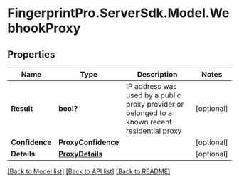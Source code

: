 # FingerprintPro.ServerSdk.Model.WebhookProxy
## Properties

Name | Type | Description | Notes
------------ | ------------- | ------------- | -------------
**Result** | **bool?** | IP address was used by a public proxy provider or belonged to a known recent residential proxy  | [optional] 
**Confidence** | **ProxyConfidence** |  | [optional] 
**Details** | [**ProxyDetails**](ProxyDetails.md) |  | [optional] 

[[Back to Model list]](../README.md#documentation-for-models) [[Back to API list]](../README.md#documentation-for-api-endpoints) [[Back to README]](../README.md)

